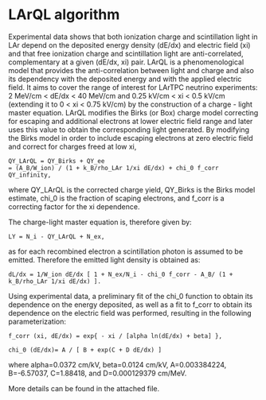 LArQL algorithm
====================================

Experimental data shows that both ionization charge and scintillation light in LAr depend on the deposited energy density (dE/dx) and electric field (xi) and that free ionization charge and scintillation light are anti-correlated, complementary at a given (dE/dx, xi) pair.
LArQL is a phenomenological model that provides the anti-correlation between light and charge and also its dependency with the deposited energy and with the applied electric field. It aims to cover the range of interest for LArTPC neutrino experiments: 2 MeV/cm \< dE/dx \< 40 MeV/cm and 0.25 kV/cm \< xi \< 0.5 kV/cm (extending it to 0 \< xi \< 0.75 kV/cm) by the construction of a charge - light master equation. LArQL modifies the Birks (or Box) charge model correcting for escaping and additional electrons at lower electric field range and later uses this value to obtain the corresponding light generated.
By modifying the Birks model in order to include escaping electrons at zero electric field and correct for charges freed at low xi,

    QY_LArQL = QY_Birks + QY_ee 
    = (A_B/W_ion) / (1 + k_B/rho_LAr 1/xi dE/dx) + chi_0 f_corr QY_infinity,

where QY\_LArQL is the corrected charge yield, QY\_Birks is the Birks model estimate, chi\_0 is the fraction of scaping electrons, and f\_corr is a correcting factor for the xi dependence.

The charge-light master equation is, therefore given by:

    LY = N_i - QY_LArQL + N_ex,

as for each recombined electron a scintillation photon is assumed to be emitted.
Therefore the emitted light density is obtained as:

    dL/dx = 1/W_ion dE/dx [ 1 + N_ex/N_i - chi_0 f_corr - A_B/ (1 + k_B/rho_LAr 1/xi dE/dx) ].

Using experimental data, a preliminary fit of the chi\_0 function to obtain its dependence on the energy deposited, as well as a fit to f\_corr to obtain its dependence on the electric field was performed, resulting in the following parameterization:

    f_corr (xi, dE/dx) = exp{ - xi / [alpha ln(dE/dx) + beta] }, 

    chi_0 (dE/dx)= A / [ B + exp(C + D dE/dx) ]

where alpha=0.0372 cm/kV, beta=0.0124 cm/kV, A=0.003384224, B=-6.57037, C=1.88418, and D=0.000129379 cm/MeV.

More details can be found in the attached file.
